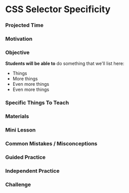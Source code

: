 # CSS Selector Specificity

### Projected Time


### Motivation


### Objective
**Students will be able to** do something that we'll list here:
- Things
- More things
- Even more things
- Even more things


### Specific Things To Teach


### Materials


### Mini Lesson


### Common Mistakes / Misconceptions


### Guided Practice


### Independent Practice


### Challenge

